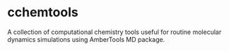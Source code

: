 # cchemtools
A collection of computational chemistry tools useful for routine molecular dynamics simulations using AmberTools MD package.

